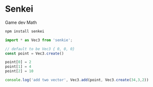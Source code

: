 # Senkei

Game dev Math

```bash
npm install senkei
```

```ts
import * as Vec3 from 'senkie';

// default to be Vec3 { 0, 0, 0}
const point = Vec3.create()

point[0] = 2
point[1] = 4
point[2] = 10

console.log('add two vector', Vec3.add(point, Vec3.create(34,3,2))
```
